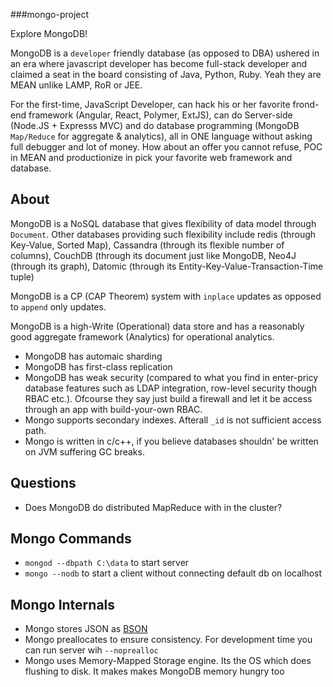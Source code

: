 ###mongo-project

Explore MongoDB!

MongoDB is a `developer` friendly database (as opposed to DBA) ushered in an era where javascript developer has become full-stack developer and claimed a seat in the board consisting of Java, Python, Ruby.  Yeah they are MEAN unlike LAMP, RoR or JEE.

For the first-time, JavaScript Developer, can hack his or her favorite frond-end framework (Angular, React, Polymer, ExtJS), can do Server-side (Node.JS + Expresss MVC) and do database programming (MongoDB `Map/Reduce` for aggregate & analytics), all in ONE language without asking full debugger and lot of money.  How about an offer you cannot refuse, POC in MEAN and productionize in pick your favorite web framework and database.

## About
MongoDB is a NoSQL database that gives flexibility of data model through `Document`.  Other databases providing such flexibility include redis (through Key-Value, Sorted Map), Cassandra (through its flexible number of columns), CouchDB (through its document just like MongoDB, Neo4J (through its graph), Datomic (through its Entity-Key-Value-Transaction-Time tuple)

MongoDB is a CP (CAP Theorem) system with `inplace` updates as opposed to `append` only updates.

MongoDB is a high-Write (Operational) data store and has a reasonably good aggregate framework (Analytics) for operational analytics.

* MongoDB has automaic sharding
* MongoDB has first-class replication
* MongoDB has weak security (compared to what you find in enter-pricy database features such as LDAP integration, row-level security though RBAC etc.).  Ofcourse they say just build a firewall and let it be access through an app with build-your-own RBAC.
* Mongo supports secondary indexes.  Afterall `_id` is not sufficient access path.
* Mongo is written in c/c++, if you believe databases shouldn' be written on JVM suffering GC breaks.
## Questions
* Does MongoDB do distributed MapReduce with in the cluster?

## Mongo Commands
* `mongod --dbpath C:\data` to start server
* `mongo --nodb` to start a client without connecting default db on localhost

## Mongo Internals
* Mongo stores JSON as [BSON](http://www.bsonspec.org)
* Mongo preallocates to ensure consistency. For development time you can run server wih `--noprealloc`
* Mongo uses Memory-Mapped Storage engine.  Its the OS which does flushing to disk.  It makes makes MongoDB memory hungry too
